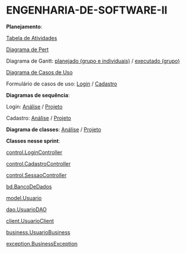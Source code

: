 # ENGENHARIA-DE-SOFTWARE-II

**Planejamento**:

[Tabela de Atividades](https://docs.google.com/document/d/1lE4ouQs-FCUVJWScQvnC_xHBdBdCTAIEeWuBqL6yTX0/view)

[Diagrama de Pert](https://drive.google.com/file/d/1kABYUl7BDiVpffOyrlibS74O_gJQuGB1/view)

Diagrama de Gantt: 
[planejado (grupo e individuais)](https://docs.google.com/spreadsheets/d/1A6CLTJL0-fnqsUdoamDQkQiJZC9mXZA-UKnSY96ePeo/view) 
/
[executado (grupo)](https://drive.google.com/file/d/16hiD7kv3UVM70SZ0S0NyECkb6pbHsk75/view)


[Diagrama de Casos de Uso](https://drive.google.com/file/d/1CLpfCoqDh4fik50FxcbPA6C-Yayqx5QO/view)

Formulário de casos de uso: 
[Login](https://docs.google.com/document/d/1h7wyIjS5DWHxSbuEOe4bfukOAXA90Ay1LLxJ19Ayu1w/view)
/
[Cadastro](https://docs.google.com/document/d/1mBs8yPhJrv-ykz_b8u7zEdEyIW4bcTYAKxz_PISwP4s/view)

**Diagramas de sequência**:

Login: 
[Análise](https://drive.google.com/file/d/1MYNs8bMBqDP2eGwERZNmo5jqpZWEY7R9/view) 
/ 
[Projeto](https://drive.google.com/file/d/18SlazIYILqt8O9VopgxroSl_ftxW2d32/view)

Cadastro: 
[Análise](https://drive.google.com/file/d/1-pEh9FJqthWnS19bsDej9_6GBTZa3TMr/view) 
/ 
[Projeto](https://drive.google.com/file/d/1XVyCBCISTKLdgbfKZpEUVEU_0O2YDseP/view)

**Diagrama de classes**: 
[Análise](https://drive.google.com/file/d/18azz2Njpg9G-zhHC3J3Dg-TaouFKZryk/view) 
/
[Projeto](https://drive.google.com/file/d/1di_OPVEK7pTo_1fBAE7UKUQhHir9YJc4/view)

**Classes nesse sprint**:

[control.LoginController](https://github.com/TatianeSoares/ENGENHARIA-DE-SOFTWARE-II/blob/main/src/main/java/com/control/LoginController.java)

[control.CadastroController](https://github.com/TatianeSoares/ENGENHARIA-DE-SOFTWARE-II/blob/main/src/main/java/com/control/CadastroController.java)

[control.SessaoController](https://github.com/TatianeSoares/ENGENHARIA-DE-SOFTWARE-II/blob/main/src/main/java/com/control/SessaoController.java)

[bd.BancoDeDados](https://github.com/TatianeSoares/ENGENHARIA-DE-SOFTWARE-II/blob/main/src/main/java/com/bd/BancoDeDados.java)

[model.Usuario](https://github.com/TatianeSoares/ENGENHARIA-DE-SOFTWARE-II/blob/main/src/main/java/com/model/Usuario.java)

[dao.UsuarioDAO](https://github.com/TatianeSoares/ENGENHARIA-DE-SOFTWARE-II/blob/main/src/main/java/com/dao/UsuarioDAO.java)

[client.UsuarioClient](https://github.com/TatianeSoares/ENGENHARIA-DE-SOFTWARE-II/blob/main/src/main/java/com/client/UsuarioClient.java)

[business.UsuarioBusiness](https://github.com/TatianeSoares/ENGENHARIA-DE-SOFTWARE-II/blob/main/src/main/java/com/business/UsuarioBusiness.java)

[exception.BusinessException](https://github.com/TatianeSoares/ENGENHARIA-DE-SOFTWARE-II/blob/main/src/main/java/com/exception/BusinessException.java)